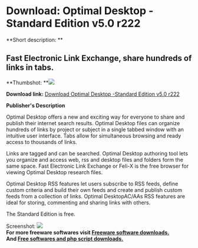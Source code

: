 # Download: Optimal Desktop -Standard Edition v5.0 r222

**Short description: **

## Fast Electronic Link Exchange, share hundreds of links in tabs.

  
**Thumbshot: **![](http://www.freewarefiles.com/screenshot/OD_RSS_Web_md.gif)   
  
**Download link:** [Download Optimal Desktop -Standard Edition v5.0 r222](http://freesoftwares.boysofts.com/Optimal-Desktop--Standard-Edition-V-R_program_20466.html)  
  

**Publisher's Description**  
  

Optimal Desktop offers a new and exciting way for everyone to share and
publish their internet search results. Optimal Desktop files can organize
hundreds of links by project or subject in a single tabbed window with an
intuitive user interface. Tabs allow for simultaneous browsing and ready
access to thousands of links.

Links are tagged and can be searched. Optimal Desktop authoring tool lets you
organize and access web, rss and desktop files and folders form the same
space. Fast Electronic Link Exchange or Feli-X is the free browser for viewing
Optimal Desktop research files.

Optimal Desktop RSS features let users subscribe to RSS feeds, define custom
criteria and build their own feeds and create and publish custom feeds from a
collection of links. Optimal DesktopAC/AAs RSS features are ideal for storing,
commenting and sharing links with others.

The Standard Edition is free.

  
  
Screenshot: ![](http://www.freewarefiles.com/screenshot/OD_RSS_Web.gif)  
**For more freeware softwares visit [Freeware software downloads.](http://freesoftwares.boysofts.com/)**   
**And [Free softwares and php script downloads.](http://www.boysofts.com/)**

